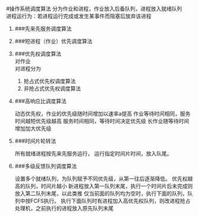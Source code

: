#操作系统调度算法
分为作业和进程，作业放入后备队列，进程放入就绪队列<br/>
进程运行为：若进程运行完成或发生某事件而阻塞后放弃该进程

1. ###先来先服务调度算法

2. ###短进程（作业）优先调度算法

3. ###优先权调度算法<br/>
    对作业<br/>
    对进程分为
    1. 抢占式优先权调度算法
    2. 非抢占式优先权调度算法

4. ###高响应比调度算法

    动态优先权，作业的优先级随时间增加以速率a提高
    作业等待时间相同，服务时间越短优先级越高
    服务时间相同，等待时间决定优先级
    长作业随等待时间增加加大优先级

5. ###时间片轮转法

    所有就绪进程按先来先服务运行， 运行指定时间片时间，放入队尾。

6. ###多级反馈队列调度算法

    设置多个就绪队列，为队列赋予不同优先级，从第一往后逐渐降低。
    优先权越高的队列，时间片越小
    新进程放入第一队列末尾，执行一个时间片后未完成则放入第二队列末尾，以此类推
    仅当前面的队列均为空时，执行下面的队列，队列中按FCFS执行。
    执行下面队列时有进程加入高优先权队列，则改进程抢占处理机，之前执行的进程放入原先队列末尾
    
